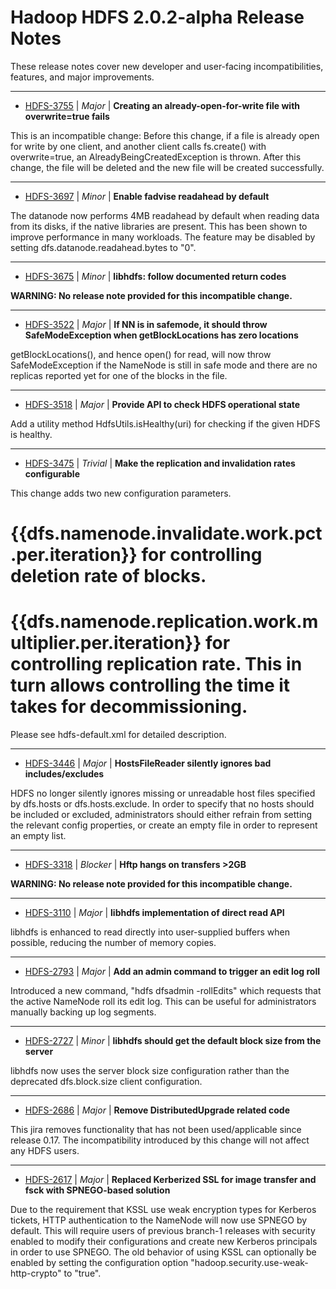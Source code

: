 
<!---
# Licensed to the Apache Software Foundation (ASF) under one
# or more contributor license agreements.  See the NOTICE file
# distributed with this work for additional information
# regarding copyright ownership.  The ASF licenses this file
# to you under the Apache License, Version 2.0 (the
# "License"); you may not use this file except in compliance
# with the License.  You may obtain a copy of the License at
#
#     http://www.apache.org/licenses/LICENSE-2.0
#
# Unless required by applicable law or agreed to in writing, software
# distributed under the License is distributed on an "AS IS" BASIS,
# WITHOUT WARRANTIES OR CONDITIONS OF ANY KIND, either express or implied.
# See the License for the specific language governing permissions and
# limitations under the License.
-->
# Hadoop HDFS 2.0.2-alpha Release Notes

These release notes cover new developer and user-facing incompatibilities, features, and major improvements.


---

* [HDFS-3755](https://issues.apache.org/jira/browse/HDFS-3755) | *Major* | **Creating an already-open-for-write file with overwrite=true fails**

This is an incompatible change: Before this change, if a file is already open for write by one client, and another client calls fs.create() with overwrite=true, an AlreadyBeingCreatedException is thrown.  After this change, the file will be deleted and the new file will be created successfully.


---

* [HDFS-3697](https://issues.apache.org/jira/browse/HDFS-3697) | *Minor* | **Enable fadvise readahead by default**

The datanode now performs 4MB readahead by default when reading data from its disks, if the native libraries are present. This has been shown to improve performance in many workloads. The feature may be disabled by setting dfs.datanode.readahead.bytes to "0".


---

* [HDFS-3675](https://issues.apache.org/jira/browse/HDFS-3675) | *Minor* | **libhdfs: follow documented return codes**

**WARNING: No release note provided for this incompatible change.**


---

* [HDFS-3522](https://issues.apache.org/jira/browse/HDFS-3522) | *Major* | **If NN is in safemode, it should throw SafeModeException when getBlockLocations has zero locations**

getBlockLocations(), and hence open() for read, will now throw SafeModeException if the NameNode is still in safe mode and there are no replicas reported yet for one of the blocks in the file.


---

* [HDFS-3518](https://issues.apache.org/jira/browse/HDFS-3518) | *Major* | **Provide API to check HDFS operational state**

Add a utility method HdfsUtils.isHealthy(uri) for checking if the given HDFS is healthy.


---

* [HDFS-3475](https://issues.apache.org/jira/browse/HDFS-3475) | *Trivial* | **Make the replication and invalidation rates configurable**

This change adds two new configuration parameters. 
# {{dfs.namenode.invalidate.work.pct.per.iteration}} for controlling deletion rate of blocks. 
# {{dfs.namenode.replication.work.multiplier.per.iteration}} for controlling replication rate. This in turn allows controlling the time it takes for decommissioning. 

Please see hdfs-default.xml for detailed description.


---

* [HDFS-3446](https://issues.apache.org/jira/browse/HDFS-3446) | *Major* | **HostsFileReader silently ignores bad includes/excludes**

HDFS no longer silently ignores missing or unreadable host files specified by dfs.hosts or dfs.hosts.exclude. In order to specify that no hosts should be included or excluded, administrators should either refrain from setting the relevant config properties, or create an empty file in order to represent an empty list.


---

* [HDFS-3318](https://issues.apache.org/jira/browse/HDFS-3318) | *Blocker* | **Hftp hangs on transfers \>2GB**

**WARNING: No release note provided for this incompatible change.**


---

* [HDFS-3110](https://issues.apache.org/jira/browse/HDFS-3110) | *Major* | **libhdfs implementation of direct read API**

libhdfs is enhanced to read directly into user-supplied buffers when possible, reducing the number of memory copies.


---

* [HDFS-2793](https://issues.apache.org/jira/browse/HDFS-2793) | *Major* | **Add an admin command to trigger an edit log roll**

Introduced a new command, "hdfs dfsadmin -rollEdits" which requests that the active NameNode roll its edit log. This can be useful for administrators manually backing up log segments.


---

* [HDFS-2727](https://issues.apache.org/jira/browse/HDFS-2727) | *Minor* | **libhdfs should get the default block size from the server**

libhdfs now uses the server block size configuration rather than the deprecated dfs.block.size client configuration.


---

* [HDFS-2686](https://issues.apache.org/jira/browse/HDFS-2686) | *Major* | **Remove DistributedUpgrade related code**

This jira removes functionality that has not been used/applicable since release 0.17. The incompatibility introduced by this change will not affect any HDFS users.


---

* [HDFS-2617](https://issues.apache.org/jira/browse/HDFS-2617) | *Major* | **Replaced Kerberized SSL for image transfer and fsck with SPNEGO-based solution**

Due to the requirement that KSSL use weak encryption types for Kerberos tickets, HTTP authentication to the NameNode will now use SPNEGO by default. This will require users of previous branch-1 releases with security enabled to modify their configurations and create new Kerberos principals in order to use SPNEGO. The old behavior of using KSSL can optionally be enabled by setting the configuration option "hadoop.security.use-weak-http-crypto" to "true".



